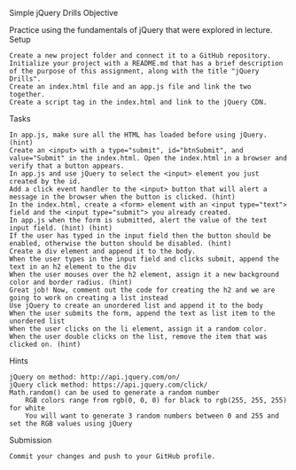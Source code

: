 
Simple jQuery Drills
Objective

Practice using the fundamentals of jQuery that were explored in lecture.
Setup

    Create a new project folder and connect it to a GitHub repository. Initialize your project with a README.md that has a brief description of the purpose of this assignment, along with the title "jQuery Drills".
    Create an index.html file and an app.js file and link the two together.
    Create a script tag in the index.html and link to the jQuery CDN.

Tasks

    In app.js, make sure all the HTML has loaded before using jQuery. (hint)
    Create an <input> with a type="submit", id="btnSubmit", and value="Submit" in the index.html. Open the index.html in a browser and verify that a button appears.
    In app.js and use jQuery to select the <input> element you just created by the id.
    Add a click event handler to the <input> button that will alert a message in the browser when the button is clicked. (hint)
    In the index.html, create a <form> element with an <input type="text"> field and the <input type="submit"> you already created.
    In app.js when the form is submitted, alert the value of the text input field. (hint) (hint)
    If the user has typed in the input field then the button should be enabled, otherwise the button should be disabled. (hint)
    Create a div element and append it to the body.
    When the user types in the input field and clicks submit, append the text in an h2 element to the div
    When the user mouses over the h2 element, assign it a new background color and border radius. (hint)
    Great job! Now, comment out the code for creating the h2 and we are going to work on creating a list instead
    Use jQuery to create an unordered list and append it to the body
    When the user submits the form, append the text as list item to the unordered list
    When the user clicks on the li element, assign it a random color.
    When the user double clicks on the list, remove the item that was clicked on. (hint)

Hints

    jQuery on method: http://api.jquery.com/on/
    jQuery click method: https://api.jquery.com/click/
    Math.random() can be used to generate a random number
        RGB colors range from rgb(0, 0, 0) for black to rgb(255, 255, 255) for white
        You will want to generate 3 random numbers between 0 and 255 and set the RGB values using jQuery

Submission

    Commit your changes and push to your GitHub profile.

